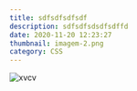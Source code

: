 ```yaml
---
title: sdfsdfsdfsdf
description: sdfsdfsdsdfsdffd
date: 2020-11-20 12:23:27
thumbnail: imagem-2.png
category: CSS
---
```

![xvcv](imagem-2.png "xcvxcv")